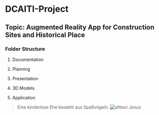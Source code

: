 # DCAITI-Project
## Topic: Augmented Reality App for Construction Sites and Historical Place

### Folder Structure
1. Documentation

2. Planning

3. Presentation

4. 3D Models

5. Application

> Eine kinderlose Ehe besteht aus Spaßvögeln.
> ![alttext](https://github.com/hpotechius/DCAITI-Project.git/KumpelJesus.png "KumpelJesus")
> *Jesus*
